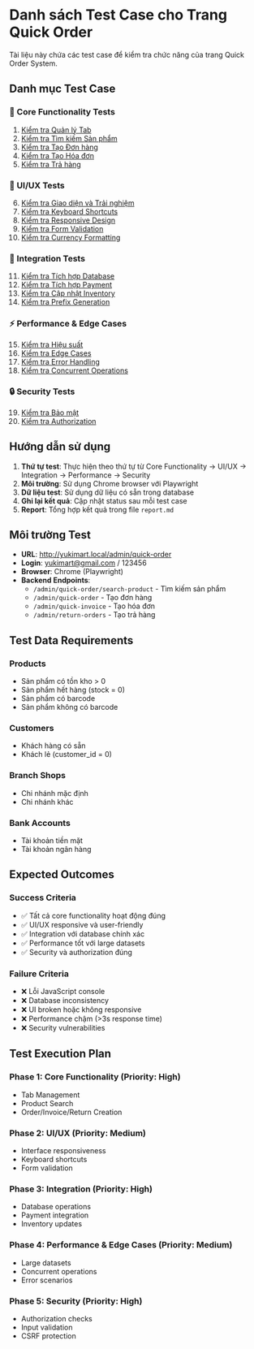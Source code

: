 # Danh sách Test Case cho Trang Quick Order

Tài liệu này chứa các test case để kiểm tra chức năng của trang Quick Order System.

## Danh mục Test Case

### 🔧 Core Functionality Tests
1. [Kiểm tra Quản lý Tab](tab-management-tests.md)
2. [Kiểm tra Tìm kiếm Sản phẩm](product-search-tests.md)
3. [Kiểm tra Tạo Đơn hàng](order-creation-tests.md)
4. [Kiểm tra Tạo Hóa đơn](invoice-creation-tests.md)
5. [Kiểm tra Trả hàng](return-order-tests.md)

### 🎨 UI/UX Tests
6. [Kiểm tra Giao diện và Trải nghiệm](ui-ux-tests.md)
7. [Kiểm tra Keyboard Shortcuts](keyboard-shortcuts-tests.md)
8. [Kiểm tra Responsive Design](responsive-tests.md)
9. [Kiểm tra Form Validation](form-validation-tests.md)
10. [Kiểm tra Currency Formatting](currency-formatting-tests.md)

### 🔗 Integration Tests
11. [Kiểm tra Tích hợp Database](database-integration-tests.md)
12. [Kiểm tra Tích hợp Payment](payment-integration-tests.md)
13. [Kiểm tra Cập nhật Inventory](inventory-integration-tests.md)
14. [Kiểm tra Prefix Generation](prefix-generation-tests.md)

### ⚡ Performance & Edge Cases
15. [Kiểm tra Hiệu suất](performance-tests.md)
16. [Kiểm tra Edge Cases](edge-cases-tests.md)
17. [Kiểm tra Error Handling](error-handling-tests.md)
18. [Kiểm tra Concurrent Operations](concurrent-tests.md)

### 🔒 Security Tests
19. [Kiểm tra Bảo mật](security-tests.md)
20. [Kiểm tra Authorization](authorization-tests.md)

## Hướng dẫn sử dụng

1. **Thứ tự test**: Thực hiện theo thứ tự từ Core Functionality → UI/UX → Integration → Performance → Security
2. **Môi trường**: Sử dụng Chrome browser với Playwright
3. **Dữ liệu test**: Sử dụng dữ liệu có sẵn trong database
4. **Ghi lại kết quả**: Cập nhật status sau mỗi test case
5. **Report**: Tổng hợp kết quả trong file `report.md`

## Môi trường Test

- **URL**: http://yukimart.local/admin/quick-order
- **Login**: yukimart@gmail.com / 123456
- **Browser**: Chrome (Playwright)
- **Backend Endpoints**:
  - `/admin/quick-order/search-product` - Tìm kiếm sản phẩm
  - `/admin/quick-order` - Tạo đơn hàng
  - `/admin/quick-invoice` - Tạo hóa đơn
  - `/admin/return-orders` - Tạo trả hàng

## Test Data Requirements

### Products
- Sản phẩm có tồn kho > 0
- Sản phẩm hết hàng (stock = 0)
- Sản phẩm có barcode
- Sản phẩm không có barcode

### Customers
- Khách hàng có sẵn
- Khách lẻ (customer_id = 0)

### Branch Shops
- Chi nhánh mặc định
- Chi nhánh khác

### Bank Accounts
- Tài khoản tiền mặt
- Tài khoản ngân hàng

## Expected Outcomes

### Success Criteria
- ✅ Tất cả core functionality hoạt động đúng
- ✅ UI/UX responsive và user-friendly
- ✅ Integration với database chính xác
- ✅ Performance tốt với large datasets
- ✅ Security và authorization đúng

### Failure Criteria
- ❌ Lỗi JavaScript console
- ❌ Database inconsistency
- ❌ UI broken hoặc không responsive
- ❌ Performance chậm (>3s response time)
- ❌ Security vulnerabilities

## Test Execution Plan

### Phase 1: Core Functionality (Priority: High)
- Tab Management
- Product Search
- Order/Invoice/Return Creation

### Phase 2: UI/UX (Priority: Medium)
- Interface responsiveness
- Keyboard shortcuts
- Form validation

### Phase 3: Integration (Priority: High)
- Database operations
- Payment integration
- Inventory updates

### Phase 4: Performance & Edge Cases (Priority: Medium)
- Large datasets
- Concurrent operations
- Error scenarios

### Phase 5: Security (Priority: High)
- Authorization checks
- Input validation
- CSRF protection
